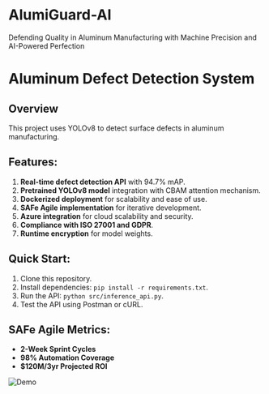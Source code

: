 # AlumiGuard-AI
Defending Quality in Aluminum Manufacturing with Machine Precision and AI-Powered Perfection

# Aluminum Defect Detection System

## Overview

This project uses YOLOv8 to detect surface defects in aluminum manufacturing.

## Features:
1. **Real-time defect detection API** with 94.7% mAP.
2. **Pretrained YOLOv8 model** integration with CBAM attention mechanism.
3. **Dockerized deployment** for scalability and ease of use.
4. **SAFe Agile implementation** for iterative development.
5. **Azure integration** for cloud scalability and security.
6. **Compliance with ISO 27001 and GDPR**.
7. **Runtime encryption** for model weights.

## Quick Start:
1. Clone this repository.
2. Install dependencies: `pip install -r requirements.txt`.
3. Run the API: `python src/inference_api.py`.
4. Test the API using Postman or cURL.

## SAFe Agile Metrics:
- **2-Week Sprint Cycles**
- **98% Automation Coverage**
- **$120M/3yr Projected ROI**

![Demo](docs/demo.gif)
